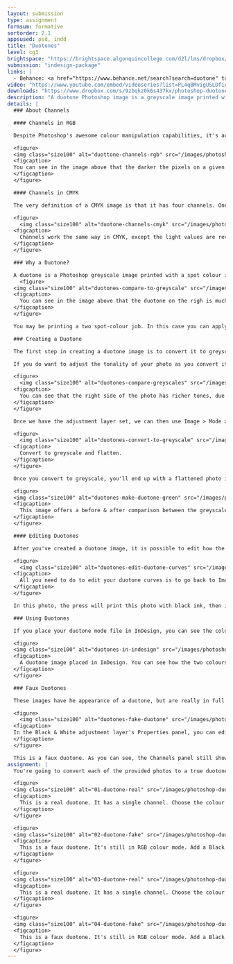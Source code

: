 ```yaml
---
layout: submission
type: assignment
formsum: formative
sortorder: 2.1
appsused: psd, indd
title: "Duotones"
level: cg3
brightspace: "https://brightspace.algonquincollege.com/d2l/lms/dropbox/user/folder_submit_files.d2l?db=354411&grpid=0&isprv=0&bp=0&ou=372603"
submission: "indesign-package"
links: |
  - Behance: <a href="https://www.behance.net/search?search=duotone" target="_blank" title="Examples of Duotones">Examples of Duotones</a>
video: "https://www.youtube.com/embed/videoseries?list=PL4qBMvigUSLDfiqtRsavncYqJWoHnEjRy"
downloads: "https://www.dropbox.com/s/9zbqkz0k6s437kx/photoshop-duotones.zip?dl=1"
description: "A duotone Photoshop image is a greyscale image printed with a coloured ink rather than with black ink. You can obtain striking results with a well thought-out production strategy."
details: |
  ### About Channels

  #### Channels in RGB

  Despite Photoshop's awesome colour manipulation capabilities, it's actually colour blind. It really only understands greyscale images. An image is composed of three stacked greyscale images called channels. The lighter the grey on the Red channel, the more intense the red will be in your photo.

  <figure>
  <img class="size100" alt="duottone-channels-rgb" src="/images/photoshop-duotones/duotones-channels-rgb.jpg">
  <figcaption>
  You can see in the image above that the darker the pixels on a given channel, the *less* intense that colour is in your photo. It's like the light's are out over that part of the image.
  </figcaption>
  </figure>

  #### Channels in CMYK

  The very definition of a CMYK image is that it has four channels. One for each of Cyan, Magenta, Yellow and Black. Everything else being equal, CMYK files are larger than RGB files for that reason.

  <figure>
    <img class="size100" alt="duotone-channels-cmyk" src="/images/photoshop-duotones/duotones-channels-cmyk.jpg">
  <figcaption>
    Channels work the same way in CMYK, except the light values are reversed. The printer will lay down more ink where the channel is dark.
  </figcaption>
  </figure>

  ### Why a Duotone?

  A duotone is a Photoshop greyscale image printed with a spot colour ink. There are a few reasons to use a duotone.
    <figure>
  <img class="size100" alt="duotones-compare-to-greyscale" src="/images/photoshop-duotones/duotones-compare-to-greyscale.jpg">
  <figcaption>
    You can see in the image above that the duotone on the righ is much more interesting than the greyscale image on the left.
  </figcaption>
  </figure>

  You may be printing a two spot-colour job. In this case you can apply both of your inks to a photograph rather than just printing it in greyscale. Be aware that this may not always yield great results, depending on the ink combination you're using.

  ### Creating a Duotone

  The first step in creating a duotone image is to convert it to greyscale mode. You can simple use Image > Mode > Greyscale. This won't give you any control of the conversion process.

  If you do want to adjust the tonality of your photo as you convert it, it's better to start with a Black & White adjustment layer first.

  <figure>
    <img class="size100" alt="duotones-compare-greyscales" src="/images/photoshop-duotones/duotones-compare-greyscales.jpg">
  <figcaption>
    You can see that the right side of the photo has richer tones, due to the Red Filter black & white setting that's applied to that half of the photo. It's superior to the flatter part of the photo on the left, which is a normal greyscale conversion.
  </figcaption>
  </figure>

  Once we have the adjustment layer set, we can then use Image > Mode > Greyscale to convert the image.

  <figure>
    <img class="size100" alt="duotones-convert-to-greyscale" src="/images/photoshop-duotones/duotones-convert-to-greyscale.jpg">
  <figcaption>
    Convert to greyscale and flatten.
  </figcaption>
  </figure>

  Once you convert to greyscale, you'll end up with a flattened photo in the Layers panel. You'll also notice that there's only one Gray channel in the Channels panel.

  <figure>
  <img class="size100" alt="duotones-make-duotone-green" src="/images/photoshop-duotones/duotones-make-duotone-green.jpg">
  <figcaption>
    This image offers a before & after comparison between the greyscale and duotone mode areas.
  </figcaption>
  </figure>

  #### Editing Duotones

  After you've created a duotone image, it is possible to edit how the inks are mapped across the photo.

  <figure>
    <img class="size100" alt="duotones-edit-duotone-curves" src="/images/photoshop-duotones/duotones-edit-duotone-curves.jpg">
  <figcaption>
    All you need to do to edit your duotone curves is to go back to Image > Mode > Duotone... Click on one of the curve icons to edit it.
  </figcaption>
  </figure>

  In this photo, the press will print this photo with black ink, then it will print Pantone 349 CVC on top of the black. The distribution of inks is based on each colour's curves.

  ### Using Duotones

  If you place your duotone mode file in InDesign, you can see the colour break with the Colour Separations panel.

  <figure>
  <img class="size100" alt="duotones-in-indesign" src="/images/photoshop-duotones/duotones-in-indesign.jpg">
  <figcaption>
    A duotone image placed in InDesign. You can see how the two colours contribute to the photo from the Separations Preview panel.
  </figcaption>
  </figure>

  ### Faux Duotones

  These images have he appearance of a duotone, but are really in full colour. All you need to do is open your RGB image in Photoshop, then add Black & White adjustment layer to it.

  <figure>
    <img class="size100" alt="duotones-fake-duotone" src="/images/photoshop-duotones/duotones-fake-duotone.jpg">
  <figcaption>
  In the Black & White adjustment layer's Properties panel, you can edit the tint of the image to get the desired effect.
  </figcaption>
  </figure>

  This is a faux duotone. As you can see, the Channels panel still shows the image is in RGB. It has three channels rather than the one a duotone image would have.
assignment: |
  You're going to convert each of the provided photos to a true duotone mode. Make a faux duotone with the second version of the photo.

  <figure>
  <img class="size100" alt="01-duotone-real" src="/images/photoshop-duotones/01-duotone-real.jpg">
  <figcaption>
    This is a real duotone. It has a single channel. Choose the colour you want. Ajust the curves as you see fit.
  </figcaption>
  </figure>

  <figure>
  <img class="size100" alt="02-duotone-fake" src="/images/photoshop-duotones/02-duotone-fake.jpg">
  <figcaption>
    This is a faux duotone. It's still in RGB colour mode. Add a Black and White adjustment layer. Use the colour of your choice. Adjust the curves as you see fit.
  </figcaption>
  </figure>

  <figure>
  <img class="size100" alt="03-duotone-real" src="/images/photoshop-duotones/03-duotone-real.jpg">
  <figcaption>
    This is a real duotone. It has a single channel. Choose the colour you want.
  </figcaption>
  </figure>

  <figure>
  <img class="size100" alt="04-duotone-fake" src="/images/photoshop-duotones/04-duotone-fake.jpg">
  <figcaption>
    This is a faux duotone. It's still in RGB colour mode. Add a Black and White adjustment layer. Use the colour of your choice.
  </figcaption>
  </figure>
---
```

